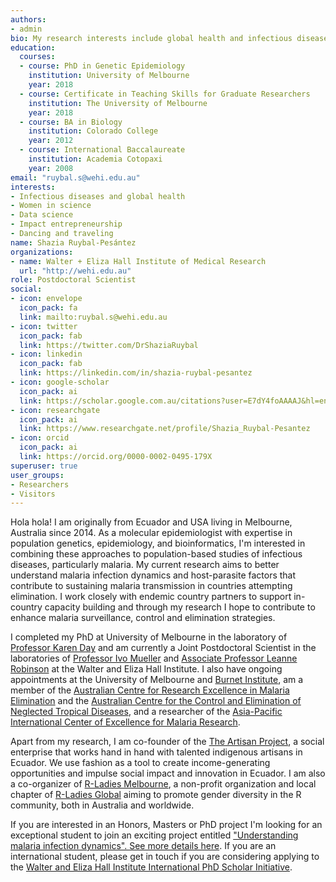 ```yaml
---
authors:
- admin
bio: My research interests include global health and infectious diseases, molecular epidemiology, and population genetics.
education:
  courses:
  - course: PhD in Genetic Epidemiology
    institution: University of Melbourne
    year: 2018
  - course: Certificate in Teaching Skills for Graduate Researchers
    institution: The University of Melbourne 
    year: 2018
  - course: BA in Biology
    institution: Colorado College
    year: 2012
  - course: International Baccalaureate 
    institution: Academia Cotopaxi
    year: 2008
email: "ruybal.s@wehi.edu.au"
interests:
- Infectious diseases and global health
- Women in science
- Data science 
- Impact entrepreneurship 
- Dancing and traveling
name: Shazia Ruybal-Pesántez
organizations:
- name: Walter + Eliza Hall Institute of Medical Research
  url: "http://wehi.edu.au"
role: Postdoctoral Scientist
social:
- icon: envelope
  icon_pack: fa
  link: mailto:ruybal.s@wehi.edu.au
- icon: twitter
  icon_pack: fab
  link: https://twitter.com/DrShaziaRuybal
- icon: linkedin
  icon_pack: fab
  link: https://linkedin.com/in/shazia-ruybal-pesantez
- icon: google-scholar
  icon_pack: ai
  link: https://scholar.google.com.au/citations?user=E7dY4foAAAAJ&hl=en
- icon: researchgate
  icon_pack: ai
  link: https://www.researchgate.net/profile/Shazia_Ruybal-Pesantez
- icon: orcid
  icon_pack: ai
  link: https://orcid.org/0000-0002-0495-179X
superuser: true
user_groups:
- Researchers
- Visitors
---
```


Hola hola! I am originally from Ecuador and USA living in Melbourne, Australia since 2014. As a molecular epidemiologist with expertise in population genetics, epidemiology, and bioinformatics, I'm interested in combining these approaches to population-based studies of infectious diseases, particularly malaria. My current research aims to better understand malaria infection dynamics and host-parasite factors that contribute to sustaining malaria transmission in countries attempting elimination. I work closely with endemic country partners to support in-country capacity building and through my research I hope to contribute to enhance malaria surveillance, control and elimination strategies.

I completed my PhD at University of Melbourne in the laboratory of [Professor Karen Day](http://www.bio21.unimelb.edu.au/day-group) and am currently a Joint Postdoctoral Scientist in the laboratories of [Professor Ivo Mueller](https://www.wehi.edu.au/people/ivo-mueller) and [Associate Professor Leanne Robinson](https://www.wehi.edu.au/people/leanne-robinson) at the Walter and Eliza Hall Institute. I also have ongoing appointments at the University of Melbourne and [Burnet Institute](https://www.burnet.edu.au/working_groups/49_vector_borne_diseases_and_tropical_public_health_group), am a member of the [Australian Centre for Research Excellence in Malaria Elimination](http://acreme.org.au) and the [Australian Centre for the Control and Elimination of Neglected Tropical Diseases](https://researchdata.ands.org.au/australian-centre-control-tropical-diseases/1349119), and a researcher of the [Asia-Pacific International Center of Excellence for Malaria Research](https://www.niaid.nih.gov/research/asia-pacific-icemr). 

Apart from my research, I am co-founder of the [The Artisan Project](https://theartisanprojectec.com), a social enterprise that works hand in hand with talented indigenous artisans in Ecuador. We use fashion as a tool to create income-generating opportunities and impulse social impact and innovation in Ecuador. I am also a co-organizer of [R-Ladies Melbourne](https://www.meetup.com/R-Ladies-Melbourne/), a non-profit organization and local chapter of [R-Ladies Global](https://rladies.org) aiming to promote gender diversity in the R community, both in Australia and worldwide.

If you are interested in an Honors, Masters or PhD project I'm looking for an exceptional student to join an exciting project entitled ["Understanding malaria infection dynamics". See more details here](https://www.wehi.edu.au/student-research-project/understanding-malaria-infection-dynamics). If you are an international student, please get in touch if you are considering applying to the [Walter and Eliza Hall Institute International PhD Scholar Initiative](https://www.wehi.edu.au/education/phd/phd-application/international-phd-scholar-initiative).